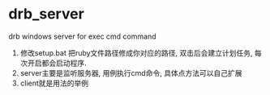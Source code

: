 drb_server
==========

drb windows server for exec cmd command


1. 修改setup.bat  把ruby文件路径修成你对应的路径, 双击后会建立计划任务, 每次开启都会启动程序.
2. server主要是监听服务器, 用例执行cmd命令, 具体点方法可以自己扩展
3. client就是用法的举例
